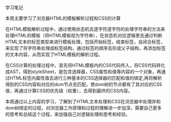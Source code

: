 学习笔记

本周主要学习了浏览器HTML的模板解析过程和CSS的计算

在HTML模板解析过程中，通过使用状态机去逐字符逐字符的处理字符串的方法来处理HTML的模板（将HTML模板视为字符串），在状态机对应逻辑里去通过判断HTML文本的标签类型来进行模板处理，包括开始标签，结束标签，自闭合标签，来实现了将字符串处理成标签结构，通过标签的顺序去形成父子结构，再添加标签的文本内容，从而实现了HTML模板的解析过程。

在CSS计算的处理过程中，首先将HTML模板内的CSS代码传入，将CSS代码转化成AST，得到styleSheet，是包含选择器，CSS属性和值等内容的一个对象，再通过HTML标签内属性值去进行三种基本的CSS选择器的匹配和值的绑定,再将解析得到的CSS内容和对应的dom节点去匹配，使dom树的节点都有了其对应的CSS值，再通过计算CSS的优先级（权重），去得到最终的CSS内容。

本周通过以上内容的学习，了解到了HTML文本处理和CSS在浏览器中处理并和dom树绑定的过程，对浏览器工作原理和过程的理解进一步加深，需要自己更多的思考和总结这个过程，来加强自己对逻辑处理和思考和经验。